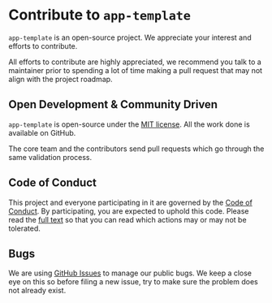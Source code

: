 # Contribute to `app-template`

`app-template` is an open-source project. We appreciate your interest and efforts to contribute.

All efforts to contribute are highly appreciated, we recommend you talk to a maintainer prior to spending a lot of time making a pull request that may not align with the project roadmap.

## Open Development & Community Driven

`app-template` is open-source under the [MIT license](../LICENSE.txt). All the work done is available on GitHub.

The core team and the contributors send pull requests which go through the same validation process.

## Code of Conduct

This project and everyone participating in it are governed by the [Code of Conduct](./CODE_OF_CONDUCT.md). By participating, you are expected to uphold this code. Please read the [full text](CODE_OF_CONDUCT.md) so that you can read which actions may or may not be tolerated.

## Bugs

We are using [GitHub Issues](/issues) to manage our public bugs. We keep a close eye on this so before filing a new issue, try to make sure the problem does not already exist.
